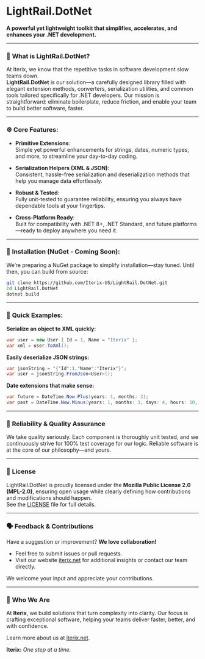 
# LightRail.DotNet

**A powerful yet lightweight toolkit that simplifies, accelerates, and enhances your .NET development.**

---

### 🚦 **What is LightRail.DotNet?**

At Iterix, we know that the repetitive tasks in software development slow teams down.  
**LightRail.DotNet** is our solution—a carefully designed library filled with elegant extension methods, converters, serialization utilities, and common tools tailored specifically for .NET developers. Our mission is straightforward: eliminate boilerplate, reduce friction, and enable your team to build better software, faster.

---

### ⚙️ **Core Features:**

- **Primitive Extensions**:  
  Simple yet powerful enhancements for strings, dates, numeric types, and more, to streamline your day-to-day coding.

- **Serialization Helpers (XML & JSON)**:  
  Consistent, hassle-free serialization and deserialization methods that help you manage data effortlessly.

- **Robust & Tested**:  
  Fully unit-tested to guarantee reliability, ensuring you always have dependable tools at your fingertips.

- **Cross-Platform Ready**:  
  Built for compatibility with .NET 8+, .NET Standard, and future platforms—ready to deploy anywhere you need it.

---

### 🧰 **Installation (NuGet - Coming Soon):**

We’re preparing a NuGet package to simplify installation—stay tuned. Until then, you can build from source:

```bash
git clone https://github.com/Iterix-US/LightRail.DotNet.git
cd LightRail.DotNet
dotnet build
```

---

### 🚀 **Quick Examples:**

**Serialize an object to XML quickly:**

```csharp
var user = new User { Id = 1, Name = "Iterix" };
var xml = user.ToXml();
```

**Easily deserialize JSON strings:**

```csharp
var jsonString = "{"Id":1,"Name":"Iterix"}";
var user = jsonString.FromJson<User>();
```

**Date extensions that make sense:**

```csharp
var future = DateTime.Now.Plus(years: 1, months: 3);
var past = DateTime.Now.Minus(years: 1, months: 3, days: 4, hours: 10, minutes: 15, seconds: 34: milliseconds: 120);
```

---

### 🧪 **Reliability & Quality Assurance**

We take quality seriously. Each component is thoroughly unit tested, and we continuously strive for 100% test coverage for our logic. Reliable software is at the core of our philosophy—and yours.

---

### 📜 **License**

LightRail.DotNet is proudly licensed under the **Mozilla Public License 2.0 (MPL-2.0)**, ensuring open usage while clearly defining how contributions and modifications should happen.  
See the [LICENSE](LICENSE) file for full details.

---

### 🗣️ **Feedback & Contributions**

Have a suggestion or improvement? **We love collaboration!**

- Feel free to submit issues or pull requests.
- Visit our website [iterix.net](https://iterix.net/) for additional insights or contact our team directly.

We welcome your input and appreciate your contributions.

---

### 🔗 **Who We Are**

At **Iterix**, we build solutions that turn complexity into clarity. Our focus is crafting exceptional software, helping your teams deliver faster, better, and with confidence.

Learn more about us at [iterix.net](https://iterix.net).

**Iterix:** *One step at a time.*
